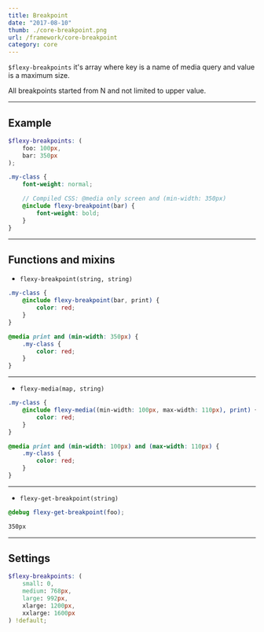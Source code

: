 ```yaml
---
title: Breakpoint
date: "2017-08-10"
thumb: ./core-breakpoint.png
url: /framework/core-breakpoint
category: core
---
```


`$flexy-breakpoints` it's array where key is a name of media query and value is a maximum size.

All breakpoints started from N and not limited to upper value.

---

## Example

```scss
$flexy-breakpoints: (
    foo: 100px,
    bar: 350px
);

.my-class {
    font-weight: normal;

    // Compiled CSS: @media only screen and (min-width: 350px)
    @include flexy-breakpoint(bar) {
        font-weight: bold;
    }
}
```

---

## Functions and mixins

* `flexy-breakpoint(string, string)`

```scss
.my-class {
    @include flexy-breakpoint(bar, print) {
        color: red;
    }
}
```

```css
@media print and (min-width: 350px) {
    .my-class {
        color: red;
    }
}
```

---

* `flexy-media(map, string)`

```scss
.my-class {
    @include flexy-media((min-width: 100px, max-width: 110px), print) {
        color: red;
    }
}
```

```css
@media print and (min-width: 100px) and (max-width: 110px) {
    .my-class {
        color: red;
    }
}
```

---

* `flexy-get-breakpoint(string)`

```scss
@debug flexy-get-breakpoint(foo);
```

```css
350px
```

---

## Settings

```scss
$flexy-breakpoints: (
    small: 0,
    medium: 768px,
    large: 992px,
    xlarge: 1200px,
    xxlarge: 1600px
) !default;
```
